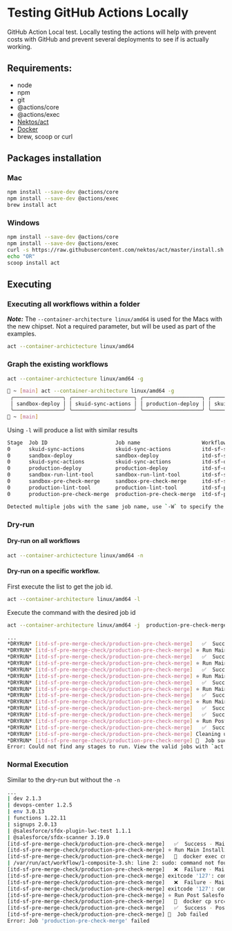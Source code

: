 # Testing GitHub Actions Locally

GitHub Action Local test. Locally testing the actions will help with prevent costs with GitHub and prevent several deployments to see if is actually working.

## Requirements:

* node
* npm
* git
* @actions/core
* @actions/exec
* [Nektos/act](https://github.com/nektos/act)
* [Docker](https://docs.docker.com/engine/install/)
* brew, scoop or curl


## Packages installation

### Mac

```bash
npm install --save-dev @actions/core
npm install --save-dev @actions/exec
brew install act
```

### Windows

```bash
npm install --save-dev @actions/core
npm install --save-dev @actions/exec
curl -s https://raw.githubusercontent.com/nektos/act/master/install.sh | sudo bash
echo "OR"
scoop install act
```

## Executing

### Executing all workflows within a folder

***Note:*** The `--container-architecture linux/amd64` is used for the Macs with the new chipset. Not a required parameter, but will be used as part of the examples.

```bash
act --container-archictecture linux/amd64
```

### Graph the existing workflows

```bash
act --container-archictecture linux/amd64 -g
```

```bash
 ~ [main] act --container-architecture linux/amd64 -g 
 ╭────────────────╮ ╭────────────────────╮ ╭───────────────────╮ ╭────────────────────╮ ╭───────────────────────╮ ╭─────────────────────────╮ ╭────────────────────────────╮ ╭──────────────────────╮
 │ sandbox-deploy │ │ skuid-sync-actions │ │ production-deploy │ │ skuid-sync-actions │ │ sandbox-run-lint-tool │ │ sandbox-pre-check-merge │ │ production-pre-check-merge │ │ production-lint-tool │
 ╰────────────────╯ ╰────────────────────╯ ╰───────────────────╯ ╰────────────────────╯ ╰───────────────────────╯ ╰─────────────────────────╯ ╰────────────────────────────╯ ╰──────────────────────╯
 ~ [main] 
```

Using `-l` will produce a list with similar results

```bash
Stage  Job ID                      Job name                    Workflow name                     Workflow file                Events      
0      skuid-sync-actions          skuid-sync-actions          itd-sf-sandbox-deployment-script  deploy-sandbox.yml           push        
0      sandbox-deploy              sandbox-deploy              itd-sf-sandbox-deployment-script  deploy-sandbox.yml           push        
0      skuid-sync-actions          skuid-sync-actions          itd-sf-deployment-script          deploy.yml                   push,release
0      production-deploy           production-deploy           itd-sf-deployment-script          deploy.yml                   push,release
0      sandbox-run-lint-tool       sandbox-run-lint-tool       itd-sf-sandbox-pre-merge-check    pre-merge-check-sandbox.yml  pull_request
0      sandbox-pre-check-merge     sandbox-pre-check-merge     itd-sf-sandbox-pre-merge-check    pre-merge-check-sandbox.yml  pull_request
0      production-lint-tool        production-lint-tool        itd-sf-pre-merge-check            pre-merge-check.yml          pull_request
0      production-pre-check-merge  production-pre-check-merge  itd-sf-pre-merge-check            pre-merge-check.yml          pull_request

Detected multiple jobs with the same job name, use `-W` to specify the path to the specific workflow.
```

### Dry-run 

#### Dry-run on all workflows
```bash
act --container-archictecture linux/amd64 -n
```

#### Dry-run on a specific workflow. 

First execute the list to get the job id.

```bash
act --container-architecture linux/amd64 -l
```

Execute the command with the desired job id

```bash
act --container-architecture linux/amd64 -j  production-pre-check-merge -n
```

```bash
...
*DRYRUN* [itd-sf-pre-merge-check/production-pre-check-merge]   ✅  Success - Main Installing SF Git Delta Plugin
*DRYRUN* [itd-sf-pre-merge-check/production-pre-check-merge] ⭐ Run Main Installing Java
*DRYRUN* [itd-sf-pre-merge-check/production-pre-check-merge]   ✅  Success - Main Installing Java
*DRYRUN* [itd-sf-pre-merge-check/production-pre-check-merge] ⭐ Run Main Environment Login
*DRYRUN* [itd-sf-pre-merge-check/production-pre-check-merge]   ✅  Success - Main Environment Login
*DRYRUN* [itd-sf-pre-merge-check/production-pre-check-merge] ⭐ Run Main Checkout source code
*DRYRUN* [itd-sf-pre-merge-check/production-pre-check-merge]   ✅  Success - Main Checkout source code
*DRYRUN* [itd-sf-pre-merge-check/production-pre-check-merge] ⭐ Run Main Creating Delta packages for new, modified or deleted metadata
*DRYRUN* [itd-sf-pre-merge-check/production-pre-check-merge]   ✅  Success - Main Creating Delta packages for new, modified or deleted metadata
*DRYRUN* [itd-sf-pre-merge-check/production-pre-check-merge] ⭐ Run Main Environment Package(s) Deployment
*DRYRUN* [itd-sf-pre-merge-check/production-pre-check-merge]   ✅  Success - Main Environment Package(s) Deployment
*DRYRUN* [itd-sf-pre-merge-check/production-pre-check-merge]   ✅  Success - Main Salesforce Production Pre-deployment Dry-Run Job
*DRYRUN* [itd-sf-pre-merge-check/production-pre-check-merge] ⭐ Run Post Salesforce Production Pre-deployment Dry-Run Job
*DRYRUN* [itd-sf-pre-merge-check/production-pre-check-merge]   ✅  Success - Post Salesforce Production Pre-deployment Dry-Run Job
*DRYRUN* [itd-sf-pre-merge-check/production-pre-check-merge] Cleaning up container for job production-pre-check-merge
*DRYRUN* [itd-sf-pre-merge-check/production-pre-check-merge] 🏁  Job succeeded
Error: Could not find any stages to run. View the valid jobs with `act --list`. Use `act --help` to find how to filter by Job ID/Workflow/Event Name
```

### Normal Execution

Similar to the dry-run but without the `-n`

```bash
...
| dev 2.1.3
| devops-center 1.2.5
| env 3.0.13
| functions 1.22.11
| signups 2.0.13
| @salesforce/sfdx-plugin-lwc-test 1.1.1
| @salesforce/sfdx-scanner 3.19.0
[itd-sf-pre-merge-check/production-pre-check-merge]   ✅  Success - Main Installing SF Git Delta Plugin
[itd-sf-pre-merge-check/production-pre-check-merge] ⭐ Run Main Installing Java
[itd-sf-pre-merge-check/production-pre-check-merge]   🐳  docker exec cmd=[bash --noprofile --norc -e -o pipefail /var/run/act/workflow/1-composite-3.sh] user= workdir=
| /var/run/act/workflow/1-composite-3.sh: line 2: sudo: command not found
[itd-sf-pre-merge-check/production-pre-check-merge]   ❌  Failure - Main Installing Java
[itd-sf-pre-merge-check/production-pre-check-merge] exitcode '127': command not found, please refer to https://github.com/nektos/act/issues/107 for more information
[itd-sf-pre-merge-check/production-pre-check-merge]   ❌  Failure - Main Salesforce Production Pre-deployment Dry-Run Job
[itd-sf-pre-merge-check/production-pre-check-merge] exitcode '127': command not found, please refer to https://github.com/nektos/act/issues/107 for more information
[itd-sf-pre-merge-check/production-pre-check-merge] ⭐ Run Post Salesforce Production Pre-deployment Dry-Run Job
[itd-sf-pre-merge-check/production-pre-check-merge]   🐳  docker cp src=/Users/cristiano/.cache/act/csilva-intakedesk-salesforce-deployment@v2.0.5/ dst=/var/run/act/actions/csilva-intakedesk-salesforce-deployment@v2.0.5/
[itd-sf-pre-merge-check/production-pre-check-merge]   ✅  Success - Post Salesforce Production Pre-deployment Dry-Run Job
[itd-sf-pre-merge-check/production-pre-check-merge] 🏁  Job failed
Error: Job 'production-pre-check-merge' failed
```